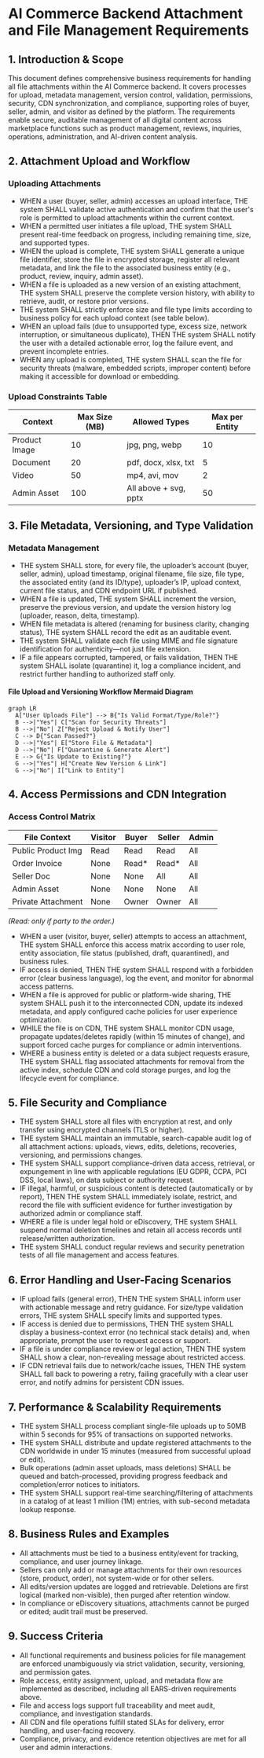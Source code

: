 # AI Commerce Backend Attachment and File Management Requirements

## 1. Introduction & Scope

This document defines comprehensive business requirements for handling all file attachments within the AI Commerce backend. It covers processes for upload, metadata management, version control, validation, permissions, security, CDN synchronization, and compliance, supporting roles of buyer, seller, admin, and visitor as defined by the platform. The requirements enable secure, auditable management of all digital content across marketplace functions such as product management, reviews, inquiries, operations, administration, and AI-driven content analysis.

## 2. Attachment Upload and Workflow

### Uploading Attachments
- WHEN a user (buyer, seller, admin) accesses an upload interface, THE system SHALL validate active authentication and confirm that the user's role is permitted to upload attachments within the current context.
- WHEN a permitted user initiates a file upload, THE system SHALL present real-time feedback on progress, including remaining time, size, and supported types.
- WHEN the upload is complete, THE system SHALL generate a unique file identifier, store the file in encrypted storage, register all relevant metadata, and link the file to the associated business entity (e.g., product, review, inquiry, admin asset).
- WHEN a file is uploaded as a new version of an existing attachment, THE system SHALL preserve the complete version history, with ability to retrieve, audit, or restore prior versions.
- THE system SHALL strictly enforce size and file type limits according to business policy for each upload context (see table below).
- WHEN an upload fails (due to unsupported type, excess size, network interruption, or simultaneous duplicate), THEN THE system SHALL notify the user with a detailed actionable error, log the failure event, and prevent incomplete entries.
- WHEN any upload is completed, THE system SHALL scan the file for security threats (malware, embedded scripts, improper content) before making it accessible for download or embedding.

### Upload Constraints Table
| Context        | Max Size (MB) | Allowed Types           | Max per Entity   |
|---------------|--------------|-------------------------|------------------|
| Product Image | 10           | jpg, png, webp          | 10               |
| Document      | 20           | pdf, docx, xlsx, txt    | 5                |
| Video         | 50           | mp4, avi, mov           | 2                |
| Admin Asset   | 100          | All above + svg, pptx   | 50               |


## 3. File Metadata, Versioning, and Type Validation

### Metadata Management
- THE system SHALL store, for every file, the uploader’s account (buyer, seller, admin), upload timestamp, original filename, file size, file type, the associated entity (and its ID/type), uploader’s IP, upload context, current file status, and CDN endpoint URL if published.
- WHEN a file is updated, THE system SHALL increment the version, preserve the previous version, and update the version history log (uploader, reason, delta, timestamp).
- WHEN file metadata is altered (renaming for business clarity, changing status), THE system SHALL record the edit as an auditable event.
- THE system SHALL validate each file using MIME and file signature identification for authenticity—not just file extension.
- IF a file appears corrupted, tampered, or fails validation, THEN THE system SHALL isolate (quarantine) it, log a compliance incident, and restrict further handling to authorized staff only.

#### File Upload and Versioning Workflow Mermaid Diagram
```mermaid
graph LR
  A["User Uploads File"] --> B{"Is Valid Format/Type/Role?"}
  B -->|"Yes"| C["Scan for Security Threats"]
  B -->|"No"| Z["Reject Upload & Notify User"]
  C --> D{"Scan Passed?"}
  D -->|"Yes"| E["Store File & Metadata"]
  D -->|"No"| F["Quarantine & Generate Alert"]
  E --> G{"Is Update to Existing?"}
  G -->|"Yes"| H["Create New Version & Link"]
  G -->|"No"| I["Link to Entity"]
```

## 4. Access Permissions and CDN Integration

### Access Control Matrix
| File Context        | Visitor | Buyer   | Seller | Admin |
|--------------------|---------|---------|--------|-------|
| Public Product Img | Read    | Read    | Read   | All   |
| Order Invoice      | None    | Read*   | Read*  | All   |
| Seller Doc         | None    | None    | All    | All   |
| Admin Asset        | None    | None    | None   | All   |
| Private Attachment | None    | Owner   | Owner  | All   |

*(Read: only if party to the order.)*

- WHEN a user (visitor, buyer, seller) attempts to access an attachment, THE system SHALL enforce this access matrix according to user role, entity association, file status (published, draft, quarantined), and business rules.
- IF access is denied, THEN THE system SHALL respond with a forbidden error (clear business language), log the event, and monitor for abnormal access patterns.
- WHEN a file is approved for public or platform-wide sharing, THE system SHALL push it to the interconnected CDN, update its indexed metadata, and apply configured cache policies for user experience optimization.
- WHILE the file is on CDN, THE system SHALL monitor CDN usage, propagate updates/deletes rapidly (within 15 minutes of change), and support forced cache purges for compliance or admin interventions.
- WHERE a business entity is deleted or a data subject requests erasure, THE system SHALL flag associated attachments for removal from the active index, schedule CDN and cold storage purges, and log the lifecycle event for compliance.

## 5. File Security and Compliance

- THE system SHALL store all files with encryption at rest, and only transfer using encrypted channels (TLS or higher).
- THE system SHALL maintain an immutable, search-capable audit log of all attachment actions: uploads, views, edits, deletions, recoveries, versioning, and permissions changes.
- THE system SHALL support compliance-driven data access, retrieval, or expungement in line with applicable regulations (EU GDPR, CCPA, PCI DSS, local laws), on data subject or authority request.
- IF illegal, harmful, or suspicious content is detected (automatically or by report), THEN THE system SHALL immediately isolate, restrict, and record the file with sufficient evidence for further investigation by authorized admin or compliance staff.
- WHERE a file is under legal hold or eDiscovery, THE system SHALL suspend normal deletion timelines and retain all access records until release/written authorization.
- THE system SHALL conduct regular reviews and security penetration tests of all file management and access features.

## 6. Error Handling and User-Facing Scenarios

- IF upload fails (general error), THEN THE system SHALL inform user with actionable message and retry guidance. For size/type validation errors, THE system SHALL specify limits and supported types.
- IF access is denied due to permissions, THEN THE system SHALL display a business-context error (no technical stack details) and, when appropriate, prompt the user to request access or support.
- IF a file is under compliance review or legal action, THEN THE system SHALL show a clear, non-revealing message about restricted access.
- IF CDN retrieval fails due to network/cache issues, THEN THE system SHALL fall back to powering a retry, failing gracefully with a clear user error, and notify admins for persistent CDN issues.

## 7. Performance & Scalability Requirements

- THE system SHALL process compliant single-file uploads up to 50MB within 5 seconds for 95% of transactions on supported networks.
- THE system SHALL distribute and update registered attachments to the CDN worldwide in under 15 minutes (measured from successful upload or edit).
- Bulk operations (admin asset uploads, mass deletions) SHALL be queued and batch-processed, providing progress feedback and completion/error notices to initiators.
- THE system SHALL support real-time searching/filtering of attachments in a catalog of at least 1 million (1M) entries, with sub-second metadata lookup response.

## 8. Business Rules and Examples

- All attachments must be tied to a business entity/event for tracking, compliance, and user journey linkage.
- Sellers can only add or manage attachments for their own resources (store, product, order), not system-wide or for other sellers.
- All edits/version updates are logged and retrievable. Deletions are first logical (marked non-visible), then purged after retention window.
- In compliance or eDiscovery situations, attachments cannot be purged or edited; audit trail must be preserved.

## 9. Success Criteria

- All functional requirements and business policies for file management are enforced unambiguously via strict validation, security, versioning, and permission gates.
- Role access, entity assignment, upload, and metadata flow are implemented as described, including all EARS-driven requirements above.
- File and access logs support full traceability and meet audit, compliance, and investigation standards.
- All CDN and file operations fulfill stated SLAs for delivery, error handling, and user-facing recovery.
- Compliance, privacy, and evidence retention objectives are met for all user and admin interactions.
